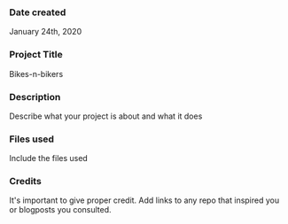 ### Date created
January 24th, 2020
### Project Title
Bikes-n-bikers

### Description
Describe what your project is about and what it does

### Files used
Include the files used

### Credits
It's important to give proper credit. Add links to any repo that inspired you or blogposts you consulted.

